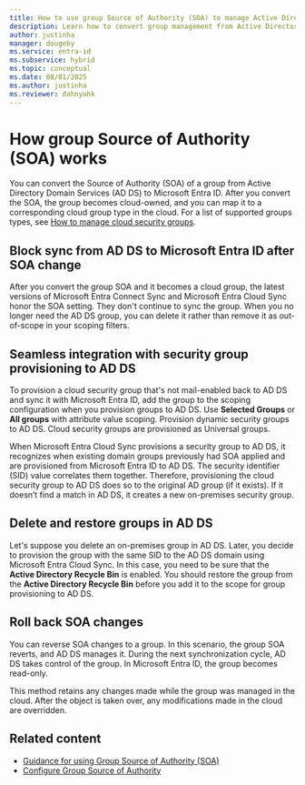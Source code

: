 ```yaml
---
title: How to use group Source of Authority (SOA) to manage Active Directory Domain Services (AD DS) groups in Microsoft Entra ID
description: Learn how to convert group management from Active Directory Domain Services (AD DS) to Microsoft Entra ID using group source of authority (SOA).
author: justinha
manager: dougeby
ms.service: entra-id
ms.subservice: hybrid
ms.topic: conceptual
ms.date: 08/01/2025
ms.author: justinha
ms.reviewer: dahnyahk
---
```

# How group Source of Authority (SOA) works

You can convert the Source of Authority (SOA) of a group from Active Directory Domain Services (AD DS) to Microsoft Entra ID. After you convert the SOA, the group becomes cloud-owned, and you can map it to a corresponding cloud group type in the cloud. For a list of supported groups types, see [How to manage cloud security groups](concept-group-source-of-authority-guidance.md#how-to-manage-cloud-security-groups).

## Block sync from AD DS to Microsoft Entra ID after SOA change

After you convert the group SOA and it becomes a cloud group, the latest versions of Microsoft Entra Connect Sync and Microsoft Entra Cloud Sync honor the SOA setting. They don't continue to sync the group. When you no longer need the AD DS group, you can delete it rather than remove it as out-of-scope in your scoping filters.

## Seamless integration with security group provisioning to AD DS

To provision a cloud security group that's not mail-enabled back to AD DS and sync it with Microsoft Entra ID, add the group to the scoping configuration when you provision groups to AD DS. Use **Selected Groups** or **All groups** with attribute value scoping. Provision dynamic security groups to AD DS. Cloud security groups are provisioned as Universal groups.

When Microsoft Entra Cloud Sync provisions a security group to AD DS, it recognizes when existing domain groups previously had SOA applied and are provisioned from Microsoft Entra ID to AD DS. The security identifier (SID) value correlates them together. Therefore, provisioning the cloud security group to AD DS does so to the original AD group (if it exists). If it doesn’t find a match in AD DS, it creates a new on-premises security group.

## Delete and restore groups in AD DS

Let's suppose you delete an on-premises group in AD DS. Later, you decide to provision the group with the same SID to the AD DS domain using Microsoft Entra Cloud Sync. In this case, you need to be sure that the **Active Directory Recycle Bin** is enabled. You should restore the group from the **Active Directory Recycle Bin** before you add it to the scope for group provisioning to AD DS.

## Roll back SOA changes

You can reverse SOA changes to a group. In this scenario, the group SOA reverts, and AD DS manages it. During the next synchronization cycle, AD DS takes control of the group. In Microsoft Entra ID, the group becomes read-only. 

This method retains any changes made while the group was managed in the cloud. After the object is taken over, any modifications made in the cloud are overridden.

## Related content

- [Guidance for using Group Source of Authority (SOA)](concept-group-source-of-authority-guidance.md)
- [Configure Group Source of Authority](how-to-group-source-of-authority-configure.md)
